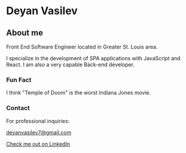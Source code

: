 # Deyan Vasilev

## About me

Front End Software Engineer located in Greater St. Louis area.

I specialize in the development of SPA applications with JavaScript and React. I am also a very capable Back-end developer.

### Fun Fact

I think "Temple of Doom" is the worst Indiana Jones movie.

### Contact

For professional inquiries:

deyanvasilev7@gmail.com

[Check me out on LinkedIn](https://www.linkedin.com/in/deyan-vasilev/)

